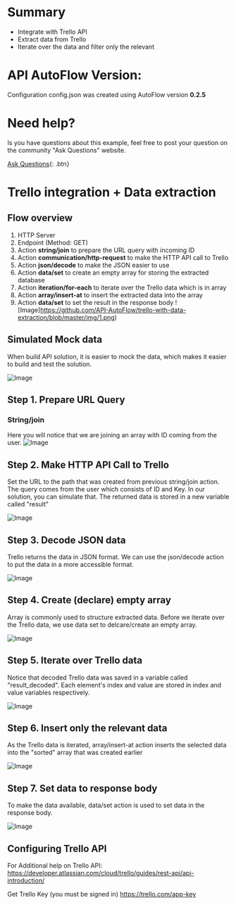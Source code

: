 # Summary
* Integrate with Trello API
* Extract data from Trello
* Iterate over the data and filter only the relevant

# API AutoFlow Version:
Configuration config.json was created using AutoFlow version __0.2.5__

# Need help?
Is you have questions about this example, feel free to post your question on the community "Ask Questions" website.

[Ask Questions](https://interactor.com/autoflow/questions){: .btn}

# Trello integration + Data extraction

## Flow overview
1. HTTP Server
2. Endpoint (Method: GET)
3. Action __string/join__ to prepare the URL query with incoming ID
4. Action __communication/http-request__ to make the HTTP API call to Trello
5. Action __json/decode__ to make the JSON easier to use
6. Action __data/set__ to create an empty array for storing the extracted database
7. Action __iteration/for-each__ to iterate over the Trello data which is in array
8. Action __array/insert-at__ to insert the extracted data into the array
9. Action __data/set__ to set the result in the response body
![Image]https://github.com/API-AutoFlow/trello-with-data-extraction/blob/master/img/1.png)


## Simulated Mock data
When build API solution, it is easier to mock the data, which makes it easier to build and test the solution.

![Image](https://github.com/API-AutoFlow/trello-with-data-extraction/blob/master/img/2.png)


## Step 1. Prepare URL Query
### String/join
Here you will notice that we are joining an array with ID coming from the user.
![Image](https://github.com/API-AutoFlow/trello-with-data-extraction/blob/master/img/3.png)

## Step 2. Make HTTP API Call to Trello
Set the URL to the path that was created from previous string/join action.
The query comes from the user which consists of ID and Key.  In our solution, you can simulate that.
The returned data is stored in a new variable called "result"

![Image](https://github.com/API-AutoFlow/trello-with-data-extraction/blob/master/img/4.png)

## Step 3. Decode JSON data
Trello returns the data in JSON format.  We can use the json/decode action to put the data in a more accessible format.

![Image](https://github.com/API-AutoFlow/trello-with-data-extraction/blob/master/img/5.png)

## Step 4. Create (declare) empty array
Array is commonly used to structure extracted data. Before we iterate over the Trello data, we use data set to delcare/create an empty array.

![Image](https://github.com/API-AutoFlow/trello-with-data-extraction/blob/master/img/6.png)

## Step 5. Iterate over Trello data
Notice that decoded Trello data was saved in a variable called "result_decoded".
Each element's index and value are stored in index and value variables respectively.

![Image](https://github.com/API-AutoFlow/trello-with-data-extraction/blob/master/img/7.png)

## Step 6. Insert only the relevant data
As the Trello data is iterated, array/insert-at action inserts the selected data into the "sorted" array that was created earlier

![Image](https://github.com/API-AutoFlow/trello-with-data-extraction/blob/master/img/8.png)

## Step 7. Set data to response body
To make the data available, data/set action is used to set data in the response body.

![Image](https://github.com/API-AutoFlow/trello-with-data-extraction/blob/master/img/9.png)


## Configuring Trello API

For Additional help on Trello API:
https://developer.atlassian.com/cloud/trello/guides/rest-api/api-introduction/

Get Trello Key (you must be signed in)
https://trello.com/app-key
